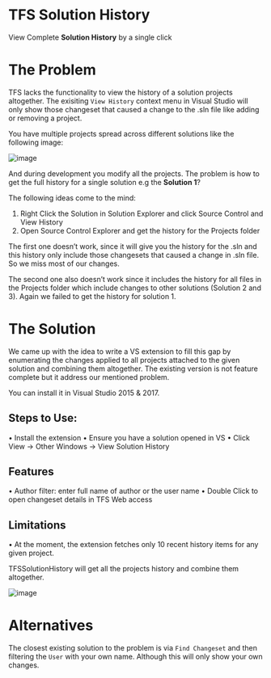 # TFS Solution History

View Complete **Solution History** by a single click

# The Problem

TFS lacks the functionality to view the history of a solution projects altogether. The exisiting `View History` context menu in Visual Studio will only show those changeset that caused a change to the .sln file like adding or removing a project. 

You have multiple projects spread across different solutions like the following image: 

![image](https://user-images.githubusercontent.com/4930000/29258838-51ad0204-80d2-11e7-9759-dc8e19a9e52c.png)

And during development you modify all the projects. The problem is how to get the full history for a single solution e.g the **Solution 1**?

The following ideas come to the mind:
1.	Right Click the Solution in Solution Explorer and click Source Control and View History
2.	Open Source Control Explorer and get the history for the Projects folder

The first one doesn’t work, since it will give you the history for the .sln and this history only include those changesets that caused a change in .sln file. So we miss most of our changes.

The second one also doesn’t work since it includes the history for all files in the Projects folder which include changes to other solutions (Solution 2 and 3). Again we failed to get the history for solution 1.

# The Solution

We came up with the idea to write a VS extension to fill this gap by enumerating the changes applied to all projects attached to the given solution and combining them altogether. The existing version is not feature complete but it address our mentioned problem.

You can install it in Visual Studio 2015 & 2017.

## Steps to Use:
•	Install the extension
•	Ensure you have a solution opened in VS
•	Click View -> Other Windows -> View Solution History

## Features
•	Author filter: enter full name of author or the user name
•	Double Click to open changeset details in TFS Web access

## Limitations
•	At the moment, the extension fetches only 10 recent history items for any given project.

TFSSolutionHistory will get all the projects history and combine them altogether.

![image](https://user-images.githubusercontent.com/4930000/29249752-febdbc46-804a-11e7-89c7-3ce3b2660e31.png)

# Alternatives

The closest existing solution to the problem is via `Find Changeset` and then filtering the `User` with your own name. Although this will only show your own changes.
